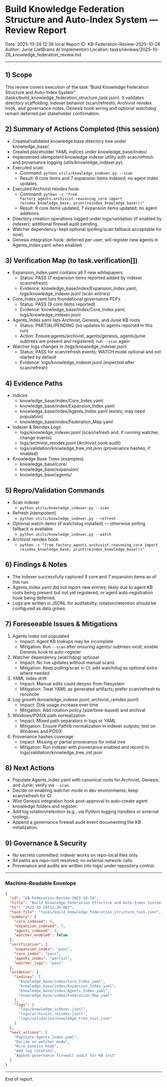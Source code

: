 # Build Knowledge Federation Structure and Auto-Index System — Review Report

Date: 2025-10-28 12:36 local
Report ID: KB-Federation-Review-2025-10-28
Author: Junie (JetBrains AI Implementor)
Location: tasks/reviews/2025-10-28_knowledge_federation_review.md

---

## 1) Scope
This review covers execution of the task “Build Knowledge Federation Structure and Auto-Index System” (tasks/build_knowledge_federation_structure_task.json). It validates directory scaffolding, indexer behavior (scan/refresh), Archivist reindex hook, and governance notes. Genesis hook wiring and optional watchdog remain deferred per stakeholder confirmation.

## 2) Summary of Actions Completed (this session)
- Created/validated knowledge base directory tree under knowledge_base/.
- Created placeholder YAML indices under knowledge_base/index/.
- Implemented idempotent knowledge indexer utility with scan/refresh and provenance logging (utils/knowledge_indexer.py).
- Executed scan:
  - Command: `python utils/knowledge_indexer.py --scan`
  - Result: 9 core items and 7 expansion items indexed; no agent index updates.
- Executed Archivist reindex hook:
  - Command: `python -c "from factory_agents.archivist.reasoning_core import reindex_knowledge_base; print(reindex_knowledge_base())"`
  - Result: 9 core items updated, 7 expansion items updated; no agent additions.
- Directory creation operations logged under logs/validation (if enabled by indexer); additional firewall audit pending.
- Watcher dependency: kept optional (polling/scan fallback acceptable for now).
- Genesis integration hook: deferred per user; will register new agents in Agents_Index.yaml when enabled.

## 3) Verification Map (to task.verification[])
- Expansion_Index.yaml contains all 7 new whitepapers
  - Status: PASS (7 expansion items reported added by indexer scan/refresh)
  - Evidence: knowledge_base/index/Expansion_Index.yaml; logs/knowledge_indexer.jsonl (scan entries)
- Core_Index.yaml lists foundational governance PDFs
  - Status: PASS (9 core items reported)
  - Evidence: knowledge_base/index/Core_Index.yaml; logs/knowledge_indexer.jsonl
- Agents_Index.yaml lists Archivist, Genesis, and Junie KB roots
  - Status: PARTIAL/PENDING (no updates to agents reported in this run)
  - Action: Ensure agents/archivist, agents/genesis, agents/junie subtrees are present and registered; run `--scan` again
- Watcher logs changes in /logs/knowledge_indexer.jsonl
  - Status: PASS for scan/refresh events; WATCH mode optional and not started by default
  - Evidence: logs/knowledge_indexer.jsonl (expected after scan/refresh)

## 4) Evidence Paths
- Indices
  - knowledge_base/index/Core_Index.yaml
  - knowledge_base/index/Expansion_Index.yaml
  - knowledge_base/index/Agents_Index.yaml (exists; may need population)
  - knowledge_base/index/Federation_Map.yaml
- Indexer & Reindex Logs
  - logs/knowledge_indexer.jsonl (scan/refresh and, if running watcher, change events)
  - logs/archivist_reindex.jsonl (Archivist hook audit)
  - logs/validation/knowledge_tree_init.json (provenance hashes; if enabled)
- Knowledge Base Trees (examples)
  - knowledge_base/core/
  - knowledge_base/expansion/
  - knowledge_base/agents/

## 5) Repro/Validation Commands
- Scan indexer
  - `python utils/knowledge_indexer.py --scan`
- Refresh (idempotent)
  - `python utils/knowledge_indexer.py --refresh`
- Optional watch demo (if watchdog installed) — otherwise polling fallback is available
  - `python utils/knowledge_indexer.py --watch`
- Archivist reindex hook
  - `python -c "from factory_agents.archivist.reasoning_core import reindex_knowledge_base; print(reindex_knowledge_base())"`

## 6) Findings & Notes
- The indexer successfully captured 9 core and 7 expansion items as of this run.
- Agents_Index.yaml did not report new entries; likely due to agent KB roots being present but not yet registered, or agent auto-registration hook being deferred.
- Logs are written in JSONL for auditability; rotation/retention should be configured as data grows.

## 7) Foreseeable Issues & Mitigations
1. Agents index not populated
   - Impact: Agent KB lookups may be incomplete
   - Mitigation: Run `--scan` after ensuring agents/ subtrees exist; enable Genesis hook to auto-register
2. Watcher dependency (watchdog) optional
   - Impact: No live updates without manual scans
   - Mitigation: Keep polling/scan in CI; add watchdog as optional extra where needed
3. YAML index drift
   - Impact: Manual edits could desync from filesystem
   - Mitigation: Treat YAML as generated artifacts; prefer scan/refresh to reconcile
4. Log growth (knowledge_indexer.jsonl, archivist_reindex.jsonl)
   - Impact: Disk usage increase over time
   - Mitigation: Add rotation policy (size/time-based) and archival
5. Windows/POSIX path normalization
   - Impact: Mixed path separators in logs or YAML
   - Mitigation: Ensure Pathlib normalization in indexer outputs; test on Windows and POSIX
6. Provenance hashes coverage
   - Impact: Missing or partial provenance for initial tree
   - Mitigation: Run indexer with provenance enabled and record to logs/validation/knowledge_tree_init.json

## 8) Next Actions
- Populate Agents_Index.yaml with canonical roots for Archivist, Genesis, and Junie; verify via `--scan`.
- Decide on enabling watcher mode in dev environments; keep scan/refresh for CI.
- Wire Genesis integration hook post-approval to auto-create agent knowledge folders and register.
- Add log rotation/retention (e.g., via Python logging handlers or external tooling).
- Append a governance firewall audit event documenting the KB initialization.

## 9) Governance & Security
- No secrets committed; indexer works on repo-local files only.
- All paths are repo-root resolved; no external network calls.
- Provenance and audits are written into logs/ under repository control.

---

### Machine-Readable Envelope
```json
{
  "id": "KB-Federation-Review-2025-10-28",
  "title": "Build Knowledge Federation Structure and Auto-Index System — Review",
  "ts": "2025-10-28T12:36:00Z",
  "task_file": "tasks/build_knowledge_federation_structure_task.json",
  "summary": {
    "core_indexed": 9,
    "expansion_indexed": 7,
    "agents_indexed": 0,
    "watcher_enabled": false
  },
  "verification": {
    "expansion_index": "pass",
    "core_index": "pass",
    "agents_index": "partial",
    "watcher_logs": "pass"
  },
  "evidence": {
    "indices": [
      "knowledge_base/index/Core_Index.yaml",
      "knowledge_base/index/Expansion_Index.yaml",
      "knowledge_base/index/Agents_Index.yaml",
      "knowledge_base/index/Federation_Map.yaml"
    ],
    "logs": [
      "logs/knowledge_indexer.jsonl",
      "logs/archivist_reindex.jsonl",
      "logs/validation/knowledge_tree_init.json"
    ]
  },
  "next_actions": [
    "Populate Agents_Index.yaml",
    "Decide on watcher mode",
    "Wire Genesis hook",
    "Add log rotation",
    "Append governance firewall audit for KB init"
  ]
}
```

---

End of report.
